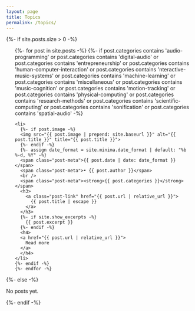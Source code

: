 ```yaml
---
layout: page
title: Topics
permalink: /topics/
---
```


{%- if site.posts.size > 0 -%}
  <!-- <h2 class="post-list-heading">{{ page.list_title | default: "Posts" }}</h2> -->
  <ul class="post-list">
    {%- for post in site.posts -%}
    {%- if post.categories contains 'audio-programming'
    or post.categories contains 'digital-audio'
    or post.categories contains 'entrepreneurship'
    or post.categories contains 'human-computer-interaction'
    or post.categories contains 'nteractive-music-systems'
    or post.categories contains 'machine-learning'
    or post.categories contains 'miscellaneous'
    or post.categories contains 'music-cognition'
    or post.categories contains 'motion-tracking'
    or post.categories contains 'physical-computing'
    or post.categories contains 'research-methods'
    or post.categories contains 'scientific-computing'
    or post.categories contains 'sonification'
    or post.categories contains 'spatial-audio'
    -%}

    <li>
      {%- if post.image -%}
      <img src="{{ post.image | prepend: site.baseurl }}" alt="{{ post.title }}" title="{{ post.title }}">
      {%- endif -%}
      {%- assign date_format = site.minima.date_format | default: "%b %-d, %Y" -%}
      <span class="post-meta">{{ post.date | date: date_format }}</span>
      <span class="post-meta">• {{ post.author }}</span>
      <br />
      <span class="post-meta"><strong>{{ post.categories }}</strong></span>
      <h3>
        <a class="post-link" href="{{ post.url | relative_url }}">
          {{ post.title | escape }}
        </a>
      </h3>
      {%- if site.show_excerpts -%}
        {{ post.excerpt }}
      {%- endif -%}
      <h4>
      <a href="{{ post.url | relative_url }}">
        Read more
      </a>
      </h4>
    </li>
    {%- endif -%}    
    {%- endfor -%}
  </ul>
  {%- else -%}
  <p>No posts yet.</p>
  {%- endif -%}
